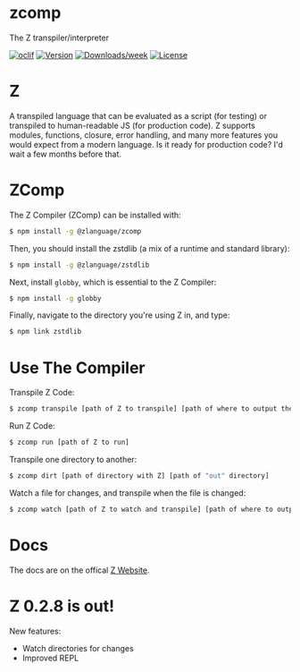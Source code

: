 zcomp
=====

The Z transpiler/interpreter

[![oclif](https://img.shields.io/badge/cli-oclif-brightgreen.svg)](https://oclif.io)
[![Version](https://img.shields.io/npm/v/@zlanguage/zcomp.svg)](https://www.npmjs.com/package/@zlanguage/zcomp)
[![Downloads/week](https://img.shields.io/npm/dw/@zlanguage/zcomp.svg)](https://www.npmjs.com/package/@zlanguage/zcomp)
[![License](https://img.shields.io/npm/l/zcomp.svg)](https://github.com/zlanguage/zcomp/blob/master/package.json)

# Z

A transpiled language that can be evaluated as a script (for testing) or transpiled to human-readable JS (for production code). Z supports modules, functions, closure, error handling, and many more features you would expect from a modern language. Is it ready for production code? I'd wait a few months before that.

# ZComp

The Z Compiler (ZComp) can be installed with:

```sh
$ npm install -g @zlanguage/zcomp
```

Then, you should install the zstdlib (a mix of a runtime and standard library):

```sh
$ npm install -g @zlanguage/zstdlib
```

Next, install `globby`, which is essential to the Z Compiler:

```sh
$ npm install -g globby
```

Finally, navigate to the directory you're using Z in, and type:

```sh
$ npm link zstdlib
```

# Use The Compiler

Transpile Z Code:
```sh
$ zcomp transpile [path of Z to transpile] [path of where to output the transpiled JS]
```
Run Z Code:
```sh
$ zcomp run [path of Z to run]
```
Transpile one directory to another:
```sh
$ zcomp dirt [path of directory with Z] [path of "out" directory]
```
Watch a file for changes, and transpile when the file is changed:
```sh
$ zcomp watch [path of Z to watch and transpile] [path of where to output the transpiled JS]
```
# Docs
The docs are on the offical [Z Website](https://zlanguage.github.io/).

# Z 0.2.8 is out!
New features:
- Watch directories for changes
- Improved REPL
